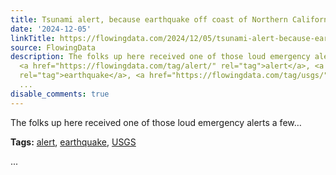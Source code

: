 ```yaml
---
title: Tsunami alert, because earthquake off coast of Northern California
date: '2024-12-05'
linkTitle: https://flowingdata.com/2024/12/05/tsunami-alert-because-earthquake-off-coast-of-northern-california/
source: FlowingData
description: The folks up here received one of those loud emergency alerts a few&#8230;<p><strong>Tags:</strong>
  <a href="https://flowingdata.com/tag/alert/" rel="tag">alert</a>, <a href="https://flowingdata.com/tag/earthquake/"
  rel="tag">earthquake</a>, <a href="https://flowingdata.com/tag/usgs/" rel="tag">USGS</a></p>
  ...
disable_comments: true
---
```

The folks up here received one of those loud emergency alerts a few&#8230;<p><strong>Tags:</strong> <a href="https://flowingdata.com/tag/alert/" rel="tag">alert</a>, <a href="https://flowingdata.com/tag/earthquake/" rel="tag">earthquake</a>, <a href="https://flowingdata.com/tag/usgs/" rel="tag">USGS</a></p> ...